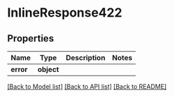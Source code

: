 # InlineResponse422

## Properties
Name | Type | Description | Notes
------------ | ------------- | ------------- | -------------
**error** | **object** |  | 

[[Back to Model list]](../README.md#documentation-for-models) [[Back to API list]](../README.md#documentation-for-api-endpoints) [[Back to README]](../README.md)

